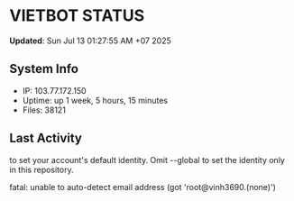 # VIETBOT STATUS
**Updated**: Sun Jul 13 01:27:55 AM +07 2025

## System Info
- IP: 103.77.172.150
- Uptime: up 1 week, 5 hours, 15 minutes
- Files: 38121

## Last Activity

to set your account's default identity.
Omit --global to set the identity only in this repository.

fatal: unable to auto-detect email address (got 'root@vinh3690.(none)')
